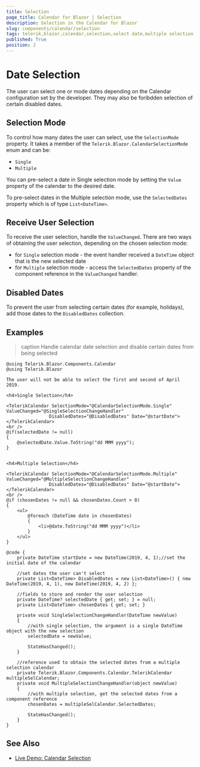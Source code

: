 ```yaml
---
title: Selection
page_title: Calendar for Blazor | Selection
description: Selection in the Calendar for Blazor
slug: components/calendar/selection
tags: telerik,blazor,calendar,selection,select date,multiple selection
published: True
position: 2
---
```


# Date Selection

The user can select one or mode dates depending on the Calendar configuration set by the developer. They may also be foribdden selection of certain disabled dates.

## Selection Mode

To control how many dates the user can select, use the `SelectionMode` property. It takes a member of the `Telerik.Blazor.CalendarSelectionMode` enum and can be:
* `Single`
* `Multiple`

You can pre-select a date in Single selection mode by setting the `Value` property of the calendar to the desired date.

To pre-select dates in the Multiple selection mode, use the `SelectedDates` property which is of type `List<DateTime>`.

## Receive User Selection

To receive the user selection, handle the `ValueChanged`. There are two ways of obtaining the user selection, depending on the chosen selection mode:

* for `Single` selection mode - the event handler received a `DateTime` object that is the new selected date
* for `Multiple` selection mode - access the `SelectedDates` property of the component reference in the `ValueChanged` handler.

## Disabled Dates

To prevent the user from selecting certain dates (for example, holidays), add those dates to the `DisabledDates` collection.

## Examples

>caption Handle calendar date selection and disable certain dates from being selected

````CSHTML
@using Telerik.Blazor.Components.Calendar
@using Telerik.Blazor

The user will not be able to select the first and second of April 2019.

<h4>Single Selection</h4>

<TelerikCalendar SelectionMode="@CalendarSelectionMode.Single" ValueChanged="@SingleSelectionChangeHandler"
                DisabledDates="@DisabledDates" Date="@startDate">
</TelerikCalendar>
<br />
@if(selectedDate != null)
{
	@selectedDate.Value.ToString("dd MMM yyyy");
}


<h4>Multiple Selection</h4>

<TelerikCalendar SelectionMode="@CalendarSelectionMode.Multiple" ValueChanged="@MultipleSelectionChangeHandler"
                DisabledDates="@DisabledDates" Date="@startDate">
</TelerikCalendar>
<br />
@if (chosenDates != null && chosenDates.Count > 0)
{
	<ul>
		@foreach (DateTime date in chosenDates)
		{
			<li>@date.ToString("dd MMM yyyy")</li>
		}
	</ul>
}

@code {
	private DateTime startDate = new DateTime(2019, 4, 1);//set the initial date of the calendar

	//set dates the user can't select
	private List<DateTime> DisabledDates = new List<DateTime>() { new DateTime(2019, 4, 1), new DateTime(2019, 4, 2) };

	//fields to store and render the user selection
	private DateTime? selectedDate { get; set; } = null;
	private List<DateTime> chosenDates { get; set; }

	private void SingleSelectionChangeHandler(DateTime newValue)
	{
		//with single selection, the argument is a single DateTime object with the new selection
		selectedDate = newValue;

		StateHasChanged();
	}

	//reference used to obtain the selected dates from a multiple selection calendar
	private Telerik.Blazor.Components.Calendar.TelerikCalendar multipleSelCalendar;
	private void MultipleSelectionChangeHandler(object newValue)
	{
		//with multiple selection, get the selected dates from a component reference
		chosenDates = multipleSelCalendar.SelectedDates;

		StateHasChanged();
	}
}

````


## See Also

  * [Live Demo: Calendar Selection](https://demos.telerik.com/blazor-ui/calendar/selection)
  
